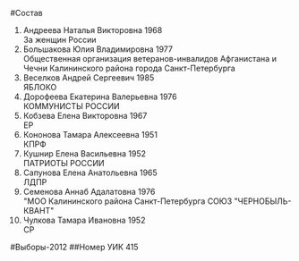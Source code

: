 #Состав
1. Андреева Наталья Викторовна 1968   
    За женщин России
2. Большакова Юлия Владимировна 1977   
    Общественная организация ветеранов-инвалидов Афганистана и Чечни Калининского района города Санкт-Петербурга
3. Веселков Андрей Сергеевич 1985   
    ЯБЛОКО
4. Дорофеева Екатерина Валерьевна 1976   
    КОММУНИСТЫ РОССИИ
5. Кобзева Елена Викторовна 1967   
    ЕР
6. Кононова Тамара Алексеевна 1951   
    КПРФ
7. Кушнир Елена Васильевна 1952   
    ПАТРИОТЫ РОССИИ
8. Сапунова Елена Анатольевна 1965   
    ЛДПР
9. Семенова Аннаб Адалатовна 1976   
    "МОО Калининского района Санкт-Петербурга СОЮЗ "ЧЕРНОБЫЛЬ- КВАНТ"
10. Чулкова Тамара Ивановна 1952   
    СР

#Выборы-2012
##Номер УИК
415